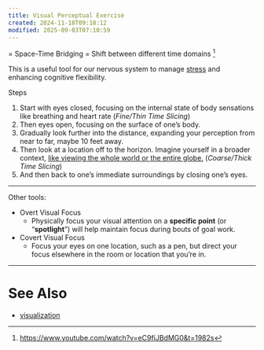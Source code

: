 ```yaml
---
title: Visual Perceptual Exercise
created: 2024-11-18T09:18:12
modified: 2025-09-03T07:10:59
---
```


= Space-Time Bridging = Shift between different time domains [^1]

This is a useful tool for our nervous system to manage [stress](stress-and-anxiety.md) and enhancing cognitive flexibility.

Steps

1. Start with eyes closed, focusing on the internal state of body sensations like breathing and heart rate (_Fine/Thin Time Slicing_)
2. Then eyes open, focusing on the surface of one’s body.
3. Gradually look further into the distance, expanding your perception from near to far, maybe 10 feet away.
4. Then look at a location off to the horizon. Imagine yourself in a broader context, [like viewing the whole world or the entire globe.](https://en.wikipedia.org/wiki/Overview_effect) (_Coarse/Thick Time Slicing_)
5. And then back to one’s immediate surroundings by closing one’s eyes.

---

Other tools:

* Overt Visual Focus
	* Physically focus your visual attention on a **specific point** (or “**spotlight**”) will help maintain focus during bouts of goal work.
* Covert Visual Focus
	* Focus your eyes on one location, such as a pen, but direct your focus elsewhere in the room or location that you’re in.

---

# See Also

* [visualization](visualization.md)

[^1]: <https://www.youtube.com/watch?v=eC9fiJBdMG0&t=1982s>
